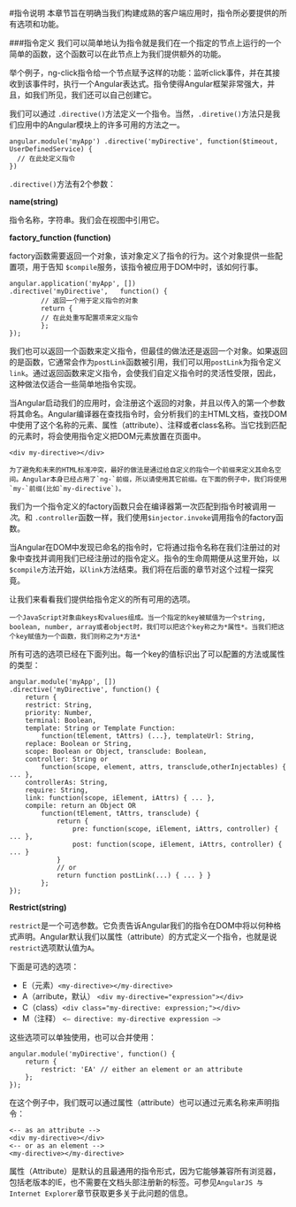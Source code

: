 #指令说明
本章节旨在明确当我们构建成熟的客户端应用时，指令所必要提供的所有选项和功能。

###指令定义
我们可以简单地认为指令就是我们在一个指定的节点上运行的一个简单的函数，这个函数可以在此节点上为我们提供额外的功能。

举个例子，ng-click指令给一个节点赋予这样的功能：监听click事件，并在其接收到该事件时，执行一个Angular表达式。指令使得Angular框架非常强大，并且，如我们所见，我们还可以自己创建它。

我们可以通过 `.directive()`方法定义一个指令。当然，`.diretive()`方法只是我们应用中的Angular模块上的许多可用的方法之一。

```
angular.module('myApp') .directive('myDirective', function($timeout, UserDefinedService) {  // 在此处定义指令})
```
`.directive()`方法有2个参数：

**name(string)**

指令名称，字符串。我们会在视图中引用它。

**factory_function (function)**

factory函数需要返回一个对象，该对象定义了指令的行为。这个对象提供一些配置项，用于告知 `$compile`服务，该指令被应用于DOM中时，该如何行事。

```
angular.application('myApp', [])
.directive('myDirective', 	function() {		// 返回一个用于定义指令的对象		return {		// 在此处重写配置项来定义指令		}; 
});
```
我们也可以返回一个函数来定义指令，但最佳的做法还是返回一个对象。如果返回的是函数，它通常会作为`postLink`函数被引用，我们可以用`postLink`为指令定义`link`。通过返回函数来定义指令，会使我们自定义指令时的灵活性受限，因此，这种做法仅适合一些简单地指令实现。

当Angular启动我们的应用时，会注册这个返回的对象，并且以传入的第一个参数将其命名。Angular编译器在查找指令时，会分析我们的主HTML文档，查找DOM中使用了这个名称的元素、属性（attribute）、注释或者class名称。当它找到匹配的元素时，将会使用指令定义把DOM元素放置在页面中。

```
<div my-directive></div>
```

```
为了避免和未来的HTML标准冲突，最好的做法是通过给自定义的指令一个前缀来定义其命名空间。Angular本身已经占用了`ng-`前缀，所以请使用其它前缀。在下面的例子中，我们将使用`my-`前缀(比如`my-directive`)。
```

我们为一个指令定义的factory函数只会在编译器第一次匹配到指令时被调用*一次*。和 `.controller`函数一样，我们使用`$injector.invoke`调用指令的factory函数。当Angular在DOM中发现已命名的指令时，它将通过指令名称在我们注册过的对象中查找并调用我们已经注册过的指令定义。指令的生命周期便从这里开始，以`$compile`方法开始，以`link`方法结束。我们将在后面的章节对这个过程一探究竟。
让我们来看看我们提供给指令定义的所有可用的选项。
```一个JavaScript对象由keys和values组成。当一个指定的key被赋值为一个string, boolean, number, array或者object时，我们可以把这个key称之为*属性*。当我们把这个key赋值为一个函数，我们则称之为*方法*
```所有可选的选项已经在下面列出。每一个key的值标识出了可以配置的方法或属性的类型：
```angular.module('myApp', [])
.directive('myDirective', function() {	return {	restrict: String,	priority: Number,	terminal: Boolean,	template: String or Template Function:		function(tElement, tAttrs) (...}, templateUrl: String,	replace: Boolean or String,	scope: Boolean or Object, transclude: Boolean,	controller: String or		function(scope, element, attrs, transclude,otherInjectables) { ... },	controllerAs: String,	require: String,	link: function(scope, iElement, iAttrs) { ... }, 
	compile: return an Object OR		function(tElement, tAttrs, transclude) { 
			return {				pre: function(scope, iElement, iAttrs, controller) { ... },				post: function(scope, iElement, iAttrs, controller) { ... } 			}			// or			return function postLink(...) { ... } }		}; });```
**Restrict(string)**
`restrict`是一个可选参数。它负责告诉Angular我们的指令在DOM中将以何种格式声明。Angular默认我们以属性（attribute）的方式定义一个指令，也就是说`restrict`选项默认值为`A`。

下面是可选的选项：

* E（元素）`<my-directive></my-directive>`
* A（arribute，默认） `<div my-directive="expression"></div>`
* C（class）`<div class="my-directive: expression;"></div>`
* M（注释） `<– directive: my-directive expression –>`

这些选项可以单独使用，也可以合并使用：

```
angular.module('myDirective', function() { 
	return {		restrict: 'EA' // either an element or an attribute 
	};});```
在这个例子中，我们既可以通过属性（attribute）也可以通过元素名称来声明指令：

```
<-- as an attribute --><div my-directive></div><-- or as an element -->
<my-directive></my-directive>```
属性（Attribute）是默认的且最通用的指令形式，因为它能够兼容所有浏览器，包括老版本的IE，也不需要在文档头部注册新的标签。可参见`AngularJS 与 Internet Explorer`章节获取更多关于此问题的信息。